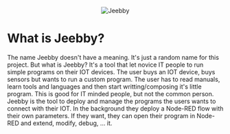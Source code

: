 <p align="center">
  <img src="https://user-images.githubusercontent.com/6877485/210876437-1ee419a6-64ea-4be9-a715-8014bf4c9039.png" alt="Jeebby" />
</p>

# What is Jeebby?

The name Jeebby doesn't have a meaning. It's just a random name for this project.
But what is Jeebby? It's a tool that let novice IT people to run simple programs on their IOT devices.
The user buys an IOT device, buys sensors but wants to run a custom program. The user has to read manuals, learn tools and languages and then start writting/composing it's little program. This is good for IT minded people, but not the common person.
Jeebby is the tool to deploy and manage the programs the users wants to connect with their IOT. In the background they deploy a Node-RED flow with their own parameters. If they want, they can open their program in Node-RED and extend, modify, debug, ... it.
